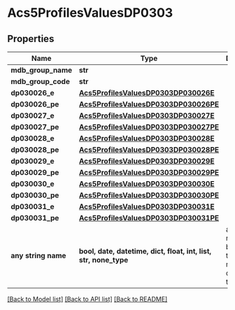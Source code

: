 # Acs5ProfilesValuesDP0303


## Properties
Name | Type | Description | Notes
------------ | ------------- | ------------- | -------------
**mdb_group_name** | **str** |  | 
**mdb_group_code** | **str** |  | 
**dp030026_e** | [**Acs5ProfilesValuesDP0303DP030026E**](Acs5ProfilesValuesDP0303DP030026E.md) |  | 
**dp030026_pe** | [**Acs5ProfilesValuesDP0303DP030026PE**](Acs5ProfilesValuesDP0303DP030026PE.md) |  | 
**dp030027_e** | [**Acs5ProfilesValuesDP0303DP030027E**](Acs5ProfilesValuesDP0303DP030027E.md) |  | 
**dp030027_pe** | [**Acs5ProfilesValuesDP0303DP030027PE**](Acs5ProfilesValuesDP0303DP030027PE.md) |  | 
**dp030028_e** | [**Acs5ProfilesValuesDP0303DP030028E**](Acs5ProfilesValuesDP0303DP030028E.md) |  | 
**dp030028_pe** | [**Acs5ProfilesValuesDP0303DP030028PE**](Acs5ProfilesValuesDP0303DP030028PE.md) |  | 
**dp030029_e** | [**Acs5ProfilesValuesDP0303DP030029E**](Acs5ProfilesValuesDP0303DP030029E.md) |  | 
**dp030029_pe** | [**Acs5ProfilesValuesDP0303DP030029PE**](Acs5ProfilesValuesDP0303DP030029PE.md) |  | 
**dp030030_e** | [**Acs5ProfilesValuesDP0303DP030030E**](Acs5ProfilesValuesDP0303DP030030E.md) |  | 
**dp030030_pe** | [**Acs5ProfilesValuesDP0303DP030030PE**](Acs5ProfilesValuesDP0303DP030030PE.md) |  | 
**dp030031_e** | [**Acs5ProfilesValuesDP0303DP030031E**](Acs5ProfilesValuesDP0303DP030031E.md) |  | 
**dp030031_pe** | [**Acs5ProfilesValuesDP0303DP030031PE**](Acs5ProfilesValuesDP0303DP030031PE.md) |  | 
**any string name** | **bool, date, datetime, dict, float, int, list, str, none_type** | any string name can be used but the value must be the correct type | [optional]

[[Back to Model list]](../README.md#documentation-for-models) [[Back to API list]](../README.md#documentation-for-api-endpoints) [[Back to README]](../README.md)


